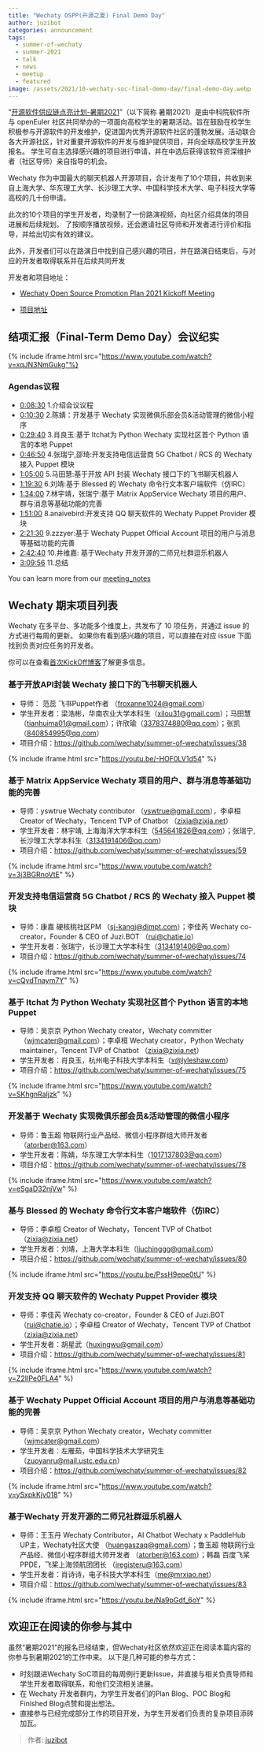 ```yaml
---
title: "Wechaty OSPP(开源之夏) Final Demo Day"
author: juzibot
categories: announcement
tags:
  - summer-of-wechaty
  - summer-2021
  - talk
  - news
  - meetup
  - featured
image: /assets/2021/10-wechaty-soc-final-demo-day/final-demo-day.webp
---
```



“[开源软件供应链点亮计划-暑期2021](https://summer.iscas.ac.cn)”（以下简称 暑期2021）是由中科院软件所与 openEuler 社区共同举办的一项面向高校学生的暑期活动。旨在鼓励在校学生积极参与开源软件的开发维护，促进国内优秀开源软件社区的蓬勃发展。活动联合各大开源社区，针对重要开源软件的开发与维护提供项目，并向全球高校学生开放报名。 学生可自主选择感兴趣的项目进行申请，并在中选后获得该软件资深维护者（社区导师）亲自指导的机会。 

Wechaty 作为中国最大的聊天机器人开源项目，合计发布了10个项目，共收到来自上海大学、华东理工大学、长沙理工大学、中国科学技术大学、电子科技大学等高校的几十份申请。 

此次的10个项目的学生开发者，均录制了一份路演视频，向社区介绍具体的项目进展和后续规划。
了按顺序播放视频，还会邀请社区导师和开发者进行评价和指导，并给出切实有效的建议。

此外，开发者们可以在路演日中找到自己感兴趣的项目，并在路演日结束后，与对应的开发者取得联系并在后续共同开发

开发者和项目地址：

- [Wechaty Open Source Promotion Plan 2021 Kickoff Meeting](https://wechaty.js.org/2021/06/24/wechaty-soc-kick-off-meeting/ )

- [项目地址](https://github.com/wechaty/summer/issues/79) 

## 结项汇报（Final-Term Demo Day）会议纪实

{% include iframe.html src="https://www.youtube.com/watch?v=xqJN3NmGukg"%}

### Agendas议程

- [0:08:30](https://youtu.be/xqJN3NmGukg?t=510) 1.介绍会议议程
- [0:10:30](https://youtu.be/xqJN3NmGukg?t=630) 2.陈婧：开发基于 Wechaty 实现微俱乐部会员&活动管理的微信小程序
- [0:29:40](https://youtu.be/xqJN3NmGukg?t=1780) 3.肖良玉:基于 Itchat为 Python Wechaty 实现社区首个 Python 语言的本地 Puppet    
- [0:46:50](https://youtu.be/xqJN3NmGukg?t=2810) 4.张瑞宁,邵琦:开发支持电信运营商 5G Chatbot / RCS 的 Wechaty 接入 Puppet 模块
- [1:05:00](https://youtu.be/xqJN3NmGukg?t=3900) 5.马田慧:基于开放 API 封装 Wechaty 接口下的飞书聊天机器人
- [1:19:30](https://youtu.be/xqJN3NmGukg?t=4770) 6.刘靖:基于 Blessed 的 Wechaty 命令行文本客户端软件（仿IRC）
- [1:34:00](https://youtu.be/xqJN3NmGukg?t=5640) 7.林宇靖，张瑞宁:基于 Matrix AppService Wechaty 项目的用户、群与消息等基础功能的完善
- [1:51:00](https://youtu.be/xqJN3NmGukg?t=6660) 8.anaivebird:开发支持 QQ 聊天软件的 Wechaty Puppet Provider 模块
- [2:21:30](https://youtu.be/xqJN3NmGukg?t=8490) 9.zzzyer:基于 Wechaty Puppet Official Account 项目的用户与消息等基础功能的完善 
- [2:42:40](https://youtu.be/xqJN3NmGukg?t=9760) 10.井维嘉: 基于Wechaty 开发开源的二师兄社群逗乐机器人
- [3:09:56](https://youtu.be/xqJN3NmGukg?t=11396) 11.总结

You can learn more from our [meeting_notes](https://docs.google.com/document/d/1fVCk8qRYc4RKGMf2UY5HOe07hEhPUOpGC34v88GEFJg/edit#)

## Wechaty 期末项目列表

Wechaty 在多平台、多功能多个维度上，共发布了 10 项任务，并通过 issue 的方式进行每周的更新。
如果你有看到感兴趣的项目，可以直接在对应 issue 下面找到负责对应任务的开发者。

你可以在查看[首次KickOff博客](https://wechaty.js.org/2021/06/24/wechaty-soc-kick-off-meeting/)了解更多信息。

### 基于开放API封装 Wechaty 接口下的飞书聊天机器人 

- 导师： 范蕊 飞书Puppet作者 （froxanne1024@gmail.com）
- 学生开发者：梁浩彬，华南农业大学本科生（xilou31@gmail.com）；马田慧（tianhuima01@gmail.com）；许欣瑜（3378374880@qq.com）；张凯（840854995@qq.com）
- 项目介绍：<https://github.com/wechaty/summer-of-wechaty/issues/38>

{% include iframe.html src="https://youtu.be/-HOF0LV1d54" %}

### 基于 Matrix AppService Wechaty 项目的用户、群与消息等基础功能的完善 

- 导师：yswtrue Wechaty contributor （yswtrue@gmail.com），李卓桓 Creator of Wechaty，Tencent TVP of Chatbot （zixia@zixia.net）
- 学生开发者：林宇靖, 上海海洋大学本科生（545641826@qq.com）；张瑞宁, 长沙理工大学本科生（3134191406@qq.com）
- 项目介绍：<https://github.com/wechaty/summer-of-wechaty/issues/59>

{% include iframe.html src="https://www.youtube.com/watch?v=3j3BGRnoVtE" %}

### 开发支持电信运营商 5G Chatbot / RCS 的 Wechaty 接入 Puppet 模块 

- 导师：康嘉 硬核桃社区PM （sj-kangj@dimpt.com）；李佳芮 Wechaty co-creator，Founder & CEO of Juzi.BOT （rui@chatie.io）
- 学生开发者：张瑞宁，长沙理工大学本科生（3134191406@qq.com）
- 项目介绍：<https://github.com/wechaty/summer-of-wechaty/issues/74>

{% include iframe.html src="https://www.youtube.com/watch?v=cQydTnaym7Y" %}

### 基于 Itchat 为 Python Wechaty 实现社区首个 Python 语言的本地 Puppet 

- 导师：吴京京 Python Wechaty creator，Wechaty committer （wjmcater@gmail.com）；李卓桓 Wechaty creator，Python Wechaty maintainer，Tencent TVP of Chatbot （zixia@zixia.net）
- 学生开发者：肖良玉，杭州电子科技大学本科生（x@lyleshaw.com）
- 项目介绍：<https://github.com/wechaty/summer-of-wechaty/issues/75>

{% include iframe.html src="https://www.youtube.com/watch?v=SKhgnRaljzk" %}

### 开发基于 Wechaty 实现微俱乐部会员&活动管理的微信小程序 

- 导师：鲁玉超 物联网行业产品经、微信小程序群组大师开发者 （atorber@163.com）
- 学生开发者：陈婧，华东理工大学本科生（1017137803@qq.com）
- 项目介绍：<https://github.com/wechaty/summer-of-wechaty/issues/78>

{% include iframe.html src="https://www.youtube.com/watch?v=eSgaD32njVw" %}

### 基与 Blessed 的 Wechaty 命令行文本客户端软件（仿IRC） 

- 导师：李卓桓 Creator of Wechaty，Tencent TVP of Chatbot （zixia@zixia.net）
- 学生开发者：刘靖，上海大学本科生（liuchinggg@gmail.com）
- 项目介绍：<https://github.com/wechaty/summer-of-wechaty/issues/80>

{% include iframe.html src="https://youtu.be/PssH9epe0tU" %}

### 开发支持 QQ 聊天软件的 Wechaty Puppet Provider 模块 

- 导师：李佳芮 Wechaty co-creator，Founder & CEO of Juzi.BOT （rui@chatie.io）；李卓桓 Creator of Wechaty，Tencent TVP of Chatbot （zixia@zixia.net）
- 学生开发者：胡星武（huxingwu@gmail.com）
- 项目介绍：<https://github.com/wechaty/summer-of-wechaty/issues/81>

{% include iframe.html src="https://www.youtube.com/watch?v=Z2IIPe0FLA4" %}

### 基于 Wechaty Puppet Official Account 项目的用户与消息等基础功能的完善 

- 导师：吴京京 Python Wechaty creator，Wechaty committer （wjmcater@gmail.com）
- 学生开发者：左雁茹，中国科学技术大学研究生（zuoyanru@mail.ustc.edu.cn）
- 项目介绍：<https://github.com/wechaty/summer-of-wechaty/issues/82>

{% include iframe.html src="https://www.youtube.com/watch?v=ySxpkKjv018" %}

### 基于Wechaty 开发开源的二师兄社群逗乐机器人 

- 导师：王玉丹 Wechaty Contributor，AI Chatbot Wechaty x PaddleHub UP主，Wechaty社区大使 （huangaszaq@gmail.com）；鲁玉超 物联网行业产品经、微信小程序群组大师开发者 （atorber@163.com）；韩磊 百度飞桨PPDE，飞桨上海领航团团长 （iregisteru@163.com）
- 学生开发者：肖诗诗，电子科技大学本科生（me@mrxiao.net）
- 项目介绍：<https://github.com/wechaty/summer-of-wechaty/issues/83>

{% include iframe.html src="https://youtu.be/Na9pGdf_6oY" %}



## 欢迎正在阅读的你参与其中

虽然“暑期2021”的报名已经结束，但Wechaty社区依然欢迎正在阅读本篇内容的你参与到暑期2021的工作中来。
以下是几种可能的参与方式：

- 时刻跟进Wechaty SoC项目的每周例行更新Issue，并直接与相关负责导师和学生开发者取得联系，和他们交流相关进展。
- 在 Wechaty 开发者群内，为学生开发者们的Plan Blog、POC Blog和Finished Blog点赞和提出想法。
- 直接参与已经完成部分工作的项目开发，为学生开发者们负责的复杂项目添砖加瓦。

> 作者: [juzibot](https://github.com/juzibot/)
